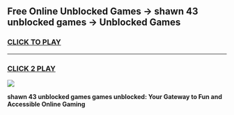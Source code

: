 
## Free Online Unblocked Games → shawn 43 unblocked games → Unblocked Games
<h3>
<a href="https://premium.freeplayer.one?title=shawn_43_unblocked_games&ref=21F">CLICK TO PLAY</a></h3>
<hr>

<h3>
<a href="https://premium.freeplayer.one?title=shawn_43_unblocked_games&ref=21F">CLICK 2 PLAY</a>
  
</h3>

<a href="https://premium.freeplayer.one?title=shawn_43_unblocked_games&ref=21F/"><img src="https://clearcache.store/games.png"></a>


**shawn 43 unblocked games games unblocked: Your Gateway to Fun and Accessible Online Gaming**
